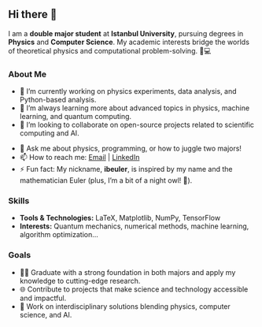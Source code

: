 ## Hi there 👋

I am a **double major student** at **Istanbul University**, pursuing degrees in **Physics** and **Computer Science**. My academic interests bridge the worlds of theoretical physics and computational problem-solving. 🌌💻 

### About Me
- 🔭 I’m currently working on physics experiments, data analysis, and Python-based analysis.
- 🌱 I’m always learning more about advanced topics in physics, machine learning, and quantum computing.
- 👯 I’m looking to collaborate on open-source projects related to scientific computing and AI.
<!-- - 🤔 I’m looking for help with integrating physics models into real-world applications using computational tools. -->
- 💬 Ask me about physics, programming, or how to juggle two majors!
- 📫 How to reach me: [Email](mailto:ibohamed27@gmail.com) | [LinkedIn]([https://linkedin.com/in/your-profile](https://www.linkedin.com/in/ibrahim-abu-shawish-26798a1bb/))
- ⚡ Fun fact: My nickname, **ibeuler**, is inspired by my name and the mathematician Euler (plus, I’m a bit of a night owl! 🦉).

### Skills
- **Tools & Technologies:** LaTeX, Matplotlib, NumPy, TensorFlow
- **Interests:** Quantum mechanics, numerical methods, machine learning, algorithm optimization...

### Goals
- 🧑‍🎓 Graduate with a strong foundation in both majors and apply my knowledge to cutting-edge research.
- 🌐 Contribute to projects that make science and technology accessible and impactful.
- 🚀 Work on interdisciplinary solutions blending physics, computer science, and AI.

<!-- 
**ibeuler/ibeuler** is a ✨ _special_ ✨ repository because its `README.md` (this file) appears on your GitHub profile.
-->
